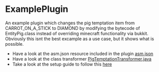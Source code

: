 # ExamplePlugin
An example plugin which changes the pig temptation item from CARROT_ON_A_STICK to DIAMOND by modifying the bytecode of EntityPig.class instead of overriding minecraft functionality via bukkit. Obviously this isnt the best excample as a use case, but it shows what is possible.

* Have a look at the asm.json resource included in the plugin [asm.json](https://github.com/SpigotASM/ExamplePlugin/blob/master/src/main/resources/asm.json)
* Have a look at the class transformer [PigTemptationTransformer.java](https://github.com/SpigotASM/ExamplePlugin/blob/master/src/main/java/com/example/transformers/PigTemptationTransformer.java)
* Take a look at the setup guide to follow this [here](https://github.com/SpigotASM/ClassTweaker/blob/master/README.md)
